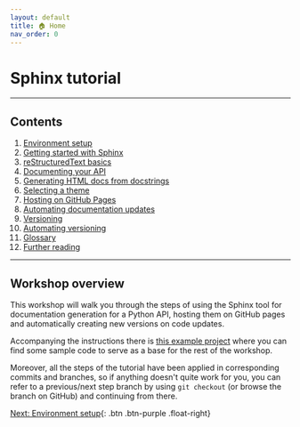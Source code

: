 ```yaml
---
layout: default
title: 🏠 Home
nav_order: 0
---
```


# Sphinx tutorial

---

## Contents

1. [Environment setup](docs/1-environment-setup.md)
2. [Getting started with Sphinx](docs/2-getting-started-with-sphinx.md)
3. [reStructuredText basics](docs/restructuredtext-basics.md)
4. [Documenting your API](docs/4-documenting-your-api.md)
5. [Generating HTML docs from docstrings](docs/5-generating-docs.md)
6. [Selecting a theme](docs/6-selecting-a-theme.md)
7. [Hosting on GitHub Pages](docs/7-hosting-on-github-pages.md)
8. [Automating documentation updates](docs/8-automating-documentation-updates.md)
9. [Versioning](docs/9-versioning.md)
10. [Automating versioning](docs/10-automating-versioning.md)
11. [Glossary](docs/11-glossary.md)
12. [Further reading](docs/12-further-reading.md)

---

## Workshop overview

This workshop will walk you through the steps of using the Sphinx tool for documentation
generation for a Python API, hosting them on GitHub pages and automatically creating new versions
on code updates.

Accompanying the instructions there is [this example project](https://github.com/aelsayed95/sphinxy) where you can find some sample code to serve as a base for the rest of the workshop.

Moreover, all the steps of the tutorial have been applied in corresponding commits and branches, so
if anything doesn't quite work for you, you can refer to a previous/next step branch by using
`git checkout` (or browse the branch on GitHub) and continuing from there.

[Next: Environment setup](docs/1-environment-setup.md){: .btn .btn-purple .float-right}
<br />
